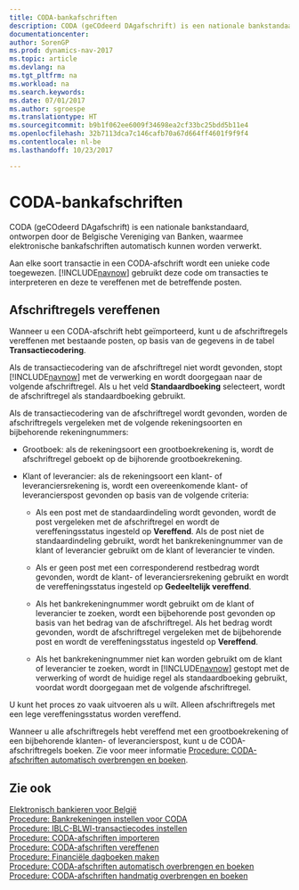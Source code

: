 ```yaml
---
title: CODA-bankafschriften
description: CODA (geCOdeerd DAgafschrift) is een nationale bankstandaard, ontworpen door de Belgische Vereniging van Banken, waarmee elektronische bankafschriften automatisch kunnen worden verwerkt.
documentationcenter: 
author: SorenGP
ms.prod: dynamics-nav-2017
ms.topic: article
ms.devlang: na
ms.tgt_pltfrm: na
ms.workload: na
ms.search.keywords: 
ms.date: 07/01/2017
ms.author: sgroespe
ms.translationtype: HT
ms.sourcegitcommit: b9b1f062ee6009f34698ea2cf33bc25bdd5b11e4
ms.openlocfilehash: 32b7113dca7c146cafb70a67d664ff4601f9f9f4
ms.contentlocale: nl-be
ms.lasthandoff: 10/23/2017

---
```

# <a name="coda-bank-statements"></a>CODA-bankafschriften
CODA (geCOdeerd DAgafschrift) is een nationale bankstandaard, ontworpen door de Belgische Vereniging van Banken, waarmee elektronische bankafschriften automatisch kunnen worden verwerkt.  

Aan elke soort transactie in een CODA-afschrift wordt een unieke code toegewezen. [!INCLUDE[navnow](../../includes/navnow_md.md)] gebruikt deze code om transacties te interpreteren en deze te vereffenen met de betreffende posten.  

## <a name="applying-statement-lines"></a>Afschriftregels vereffenen  
Wanneer u een CODA-afschrift hebt geïmporteerd, kunt u de afschriftregels vereffenen met bestaande posten, op basis van de gegevens in de tabel **Transactiecodering**.  

Als de transactiecodering van de afschriftregel niet wordt gevonden, stopt [!INCLUDE[navnow](../../includes/navnow_md.md)] met de verwerking en wordt doorgegaan naar de volgende afschriftregel. Als u het veld **Standaardboeking** selecteert, wordt de afschriftregel als standaardboeking gebruikt.  

Als de transactiecodering van de afschriftregel wordt gevonden, worden de afschriftregels vergeleken met de volgende rekeningsoorten en bijbehorende rekeningnummers:  

- Grootboek: als de rekeningsoort een grootboekrekening is, wordt de afschriftregel geboekt op de bijhorende grootboekrekening.  

- Klant of leverancier: als de rekeningsoort een klant- of leveranciersrekening is, wordt een overeenkomende klant- of leverancierspost gevonden op basis van de volgende criteria:  

    - Als een post met de standaardindeling wordt gevonden, wordt de post vergeleken met de afschriftregel en wordt de vereffeningsstatus ingesteld op **Vereffend**. Als de post niet de standaardindeling gebruikt, wordt het bankrekeningnummer van de klant of leverancier gebruikt om de klant of leverancier te vinden.  

    - Als er geen post met een corresponderend restbedrag wordt gevonden, wordt de klant- of leveranciersrekening gebruikt en wordt de vereffeningsstatus ingesteld op **Gedeeltelijk vereffend**.  

    - Als het bankrekeningnummer wordt gebruikt om de klant of leverancier te zoeken, wordt een bijbehorende post gevonden op basis van het bedrag van de afschriftregel. Als het bedrag wordt gevonden, wordt de afschriftregel vergeleken met de bijbehorende post en wordt de vereffeningsstatus ingesteld op **Vereffend**.  

    - Als het bankrekeningnummer niet kan worden gebruikt om de klant of leverancier te zoeken, wordt in [!INCLUDE[navnow](../../includes/navnow_md.md)] gestopt met de verwerking of wordt de huidige regel als standaardboeking gebruikt, voordat wordt doorgegaan met de volgende afschriftregel.  

U kunt het proces zo vaak uitvoeren als u wilt. Alleen afschriftregels met een lege vereffeningsstatus worden vereffend.  

Wanneer u alle afschriftregels hebt vereffend met een grootboekrekening of een bijbehorende klanten- of leverancierspost, kunt u de CODA-afschriftregels boeken. Zie voor meer informatie [Procedure: CODA-afschriften automatisch overbrengen en boeken](how-to-manually-transfer-and-post-coda-statements.md).  

## <a name="see-also"></a>Zie ook  
 [Elektronisch bankieren voor België](belgian-electronic-banking.md)   
 [Procedure: Bankrekeningen instellen voor CODA](how-to-set-up-bank-accounts-for-coda.md)   
 [Procedure: IBLC-BLWI-transactiecodes instellen](how-to-set-up-iblc-blwi-transaction-codes.md)   
 [Procedure: CODA-afschriften importeren](how-to-import-coda-statements.md)   
 [Procedure: CODA-afschriften vereffenen](how-to-apply-coda-statements.md)   
 [Procedure: Financiële dagboeken maken](how-to-create-financial-journals.md)   
 [Procedure: CODA-afschriften automatisch overbrengen en boeken](how-to-automatically-transfer-and-post-coda-statements.md)   
 [Procedure: CODA-afschriften handmatig overbrengen en boeken](how-to-manually-transfer-and-post-coda-statements.md)

